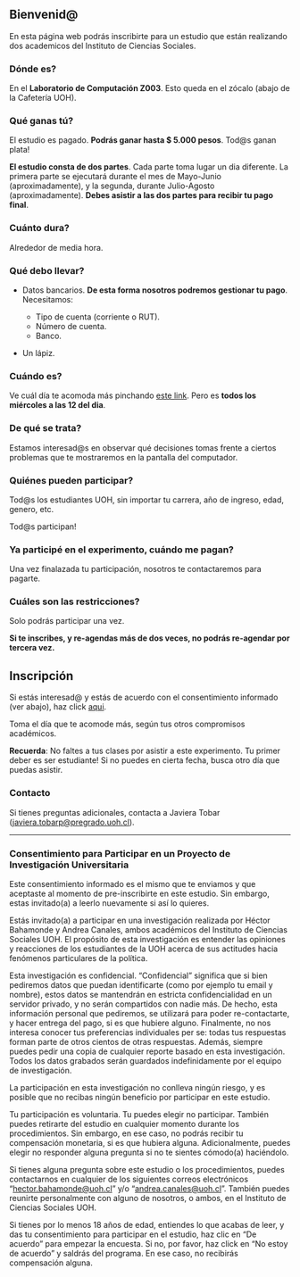 ## Bienvenid@

En esta página web podrás inscribirte para un estudio que están realizando dos academicos del Instituto de Ciencias Sociales. 

### Dónde es? 

En el **Laboratorio de Computación Z003**. Esto queda en el zócalo (abajo de la Cafetería UOH).

### Qué ganas tú?

El estudio es pagado. **Podrás ganar hasta $ 5.000 pesos**. Tod@s ganan plata!

**El estudio consta de dos partes**. Cada parte toma lugar un dia diferente. La primera parte se ejecutará durante el mes de Mayo-Junio (aproximadamente), y la segunda, durante Julio-Agosto (aproximadamente). **Debes asistir a las dos partes para recibir tu pago final**.

### Cuánto dura?

Alrededor de media hora.

### Qué debo llevar?

- Datos bancarios. **De esta forma nosotros podremos gestionar tu pago**. Necesitamos:
  * Tipo de cuenta (corriente o RUT).
  * Número de cuenta. 
  * Banco.

- Un lápiz.

### Cuándo es?

Ve cuál día te acomoda más pinchando [este link](https://calendly.com/bahamonde/estudio). Pero es **todos los miércoles a las 12 del dia**. 

### De qué se trata? 

Estamos interesad@s en observar qué decisiones tomas frente a ciertos problemas que te mostraremos en la pantalla del computador.

### Quiénes pueden participar?

Tod@s los estudiantes UOH, sin importar tu carrera, año de ingreso, edad, genero, etc. 

Tod@s participan!

### Ya participé en el experimento, cuándo me pagan?

Una vez finalazada tu participación, nosotros te contactaremos para pagarte.

### Cuáles son las restricciones?

Solo podrás participar una vez. 

**Si te inscribes, y re-agendas más de dos veces, no podrás re-agendar por tercera vez.**

## Inscripción

Si estás interesad@ y estás de acuerdo con el consentimiento informado (ver abajo), haz click [aqui](https://calendly.com/bahamonde/estudio). 

Toma el día que te acomode más, según tus otros compromisos académicos.

**Recuerda**: No faltes a tus clases por asistir a este experimento. Tu primer deber es ser estudiante! Si no puedes en cierta fecha, busca otro día que puedas asistir.

### Contacto

Si tienes preguntas adicionales, contacta a Javiera Tobar (javiera.tobarp@pregrado.uoh.cl).

---

### Consentimiento para Participar en un Proyecto de Investigación Universitaria

Este consentimiento informado es el mismo que te enviamos y que aceptaste al momento de pre-inscribirte en este estudio. Sin embargo, estas invitado(a) a leerlo nuevamente si así lo quieres.
 
Estás invitado(a) a participar en una investigación realizada por Héctor Bahamonde y Andrea Canales, ambos académicos del Instituto de Ciencias Sociales UOH. El propósito de esta investigación es entender las opiniones y reacciones de los estudiantes de la UOH acerca de sus actitudes hacia fenómenos particulares de la política.
 
Esta investigación es confidencial. “Confidencial” significa que si bien pediremos datos que puedan identificarte (como por ejemplo tu email y nombre), estos datos se mantendrán en estricta confidencialidad en un servidor privado, y no serán compartidos con nadie más. De hecho, esta información personal que pediremos, se utilizará para poder re-contactarte, y hacer entrega del pago, si es que hubiere alguno. Finalmente, no nos interesa conocer tus preferencias individuales per se: todas tus respuestas forman parte de otros cientos de otras respuestas. Además, siempre puedes pedir una copia de cualquier reporte basado en esta investigación. Todos los datos grabados serán guardados indefinidamente por el equipo de investigación.
 
La participación en esta investigación no conlleva ningún riesgo, y es posible que no recibas ningún beneficio por participar en este estudio.
 
Tu participación es voluntaria. Tu puedes elegir no participar. También puedes retirarte del estudio en cualquier momento durante los procedimientos. Sin embargo, en ese caso, no podrás recibir tu compensación monetaria, si es que hubiera alguna. Adicionalmente, puedes elegir no responder alguna pregunta si no te sientes cómodo(a) haciéndolo.
 
Si tienes alguna pregunta sobre este estudio o los procedimientos, puedes contactarnos en cualquier de los siguientes correos electrónicos “hector.bahamonde@uoh.cl” y/o “andrea.canales@uoh.cl”. También puedes reunirte personalmente con alguno de nosotros, o ambos, en el Instituto de Ciencias Sociales UOH.

Si tienes por lo menos 18 años de edad, entiendes lo que acabas de leer, y das tu consentimiento para participar en el estudio, haz clic en “De acuerdo” para empezar la encuesta. Si no, por favor, haz click en “No estoy de acuerdo” y saldrás del programa. En ese caso, no recibirás compensación alguna.
